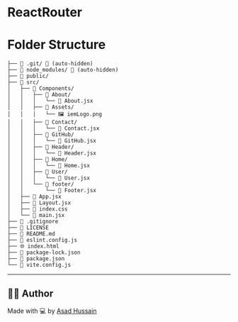 # ReactRouter

#   Folder Structure
```
├── 📁 .git/ 🚫 (auto-hidden)
├── 📁 node_modules/ 🚫 (auto-hidden)
├── 📁 public/
├── 📁 src/
│   ├── 📁 Components/
│   │   ├── 📁 About/
│   │   │   └── 📄 About.jsx
│   │   ├── 📁 Assets/
│   │   │   └── 🖼️ iemLogo.png
│   │   ├── 📁 Contact/
│   │   │   └── 📄 Contact.jsx
│   │   ├── 📁 GitHub/
│   │   │   └── 📄 GitHub.jsx
│   │   ├── 📁 Header/
│   │   │   └── 📄 Header.jsx
│   │   ├── 📁 Home/
│   │   │   └── 📄 Home.jsx
│   │   ├── 📁 User/
│   │   │   └── 📄 User.jsx
│   │   └── 📁 footer/
│   │       └── 📄 Footer.jsx
│   ├── 📄 App.jsx
│   ├── 📄 Layout.jsx
│   ├── 🎨 index.css
│   └── 📄 main.jsx
├── 🚫 .gitignore
├── 📜 LICENSE
├── 📖 README.md
├── 📄 eslint.config.js
├── 🌐 index.html
├── 📄 package-lock.json
├── 📄 package.json
└── 📄 vite.config.js
```

---

## 🧑‍💻 Author
Made with 💻 by [Asad Hussain](https://linkedin.com/in/asad-hussain-765502319)